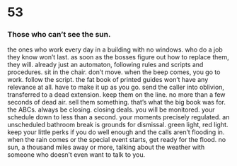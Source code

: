 # 53

### Those who can’t see the sun.

the ones who work every day in a building with no windows. who do  a job they know won’t last. as soon as the bosses figure out how to replace them, they will. already just an automaton, following rules and scripts and procedures. sit in the chair. don’t move. when the beep comes, you go to work. follow the script. the fat book of printed guides won’t have any relevance at all. have to make it up as you go. send the caller into oblivion, transferred to a dead extension. keep them on the line. no more than a few seconds of dead air. sell them something. that’s what the big book was for. the ABCs. always be closing. closing deals. you will be monitored. your schedule down to less than a second. your moments precisely regulated. an unscheduled bathroom break is grounds for dismissal. green light, red light. keep your little perks if you do well enough and the calls aren’t flooding in. when the rain comes or the special event starts, get ready for the flood. no sun, a thousand miles away or more, talking about the weather with someone who doesn’t even want to talk to you.